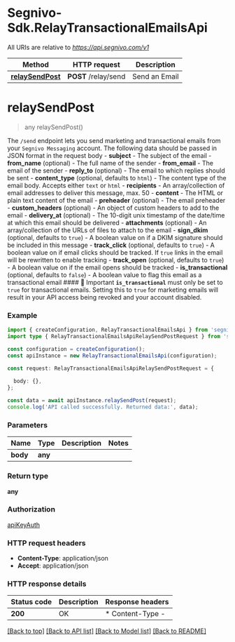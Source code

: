 # Segnivo-Sdk.RelayTransactionalEmailsApi

All URIs are relative to *https://api.segnivo.com/v1*

Method | HTTP request | Description
------------- | ------------- | -------------
[**relaySendPost**](RelayTransactionalEmailsApi.md#relaySendPost) | **POST** /relay/send | Send an Email


# **relaySendPost**
> any relaySendPost()

The `/send` endpoint lets you send marketing and transactional emails from your `Segnivo Messaging` account.  The following data should be passed in JSON format in the request body  - **subject** - The subject of the email      - **from_name** (optional) - The full name of the sender      - **from_email** - The email of the sender      - **reply_to** (optional) - The email to which replies should be sent      - **content_type** (optional, defaults to `html`) - The content type of the email body. Accepts either `text` or `html`      - **recipients** - An array/collection of email addresses to deliver this message, max. 50      - **content** - The HTML or plain text content of the email      - **preheader** (optional) - The email preheader      - **custom_headers** (optional) - An object of custom headers to add to the email      - **delivery_at** (optional) - The 10-digit unix timestamp of the date/time at which this email should be delivered      - **attachments** (optional) - An array/collection of the URLs of files to attach to the email      - **sign_dkim** (optional, defaults to `true`) - A boolean value on if a DKIM signature should be included in this message      - **track_click** (optional, defaults to `true`) - A boolean value on if email clicks should be tracked. If `true` links in the email will be rewritten to enable tracking      - **track_open** (optional, defaults to `true`) - A boolean value on if the email opens should be tracked      - **is_transactional** (optional, defaults to `false`) - A boolean value to flag this email as a transactional email       #### 🔖 Important  **`is_transactional`** must only be set to `true` for transactional emails. Setting this to `true` for marketing emails will result in your API access being revoked and your account disabled.

### Example


```typescript
import { createConfiguration, RelayTransactionalEmailsApi } from 'segnivo-typescript-sdk';
import type { RelayTransactionalEmailsApiRelaySendPostRequest } from 'segnivo-typescript-sdk';

const configuration = createConfiguration();
const apiInstance = new RelayTransactionalEmailsApi(configuration);

const request: RelayTransactionalEmailsApiRelaySendPostRequest = {
  
  body: {},
};

const data = await apiInstance.relaySendPost(request);
console.log('API called successfully. Returned data:', data);
```


### Parameters

Name | Type | Description  | Notes
------------- | ------------- | ------------- | -------------
 **body** | **any**|  |


### Return type

**any**

### Authorization

[apiKeyAuth](README.md#apiKeyAuth)

### HTTP request headers

 - **Content-Type**: application/json
 - **Accept**: application/json


### HTTP response details
| Status code | Description | Response headers |
|-------------|-------------|------------------|
**200** | OK |  * Content-Type -  <br>  |

[[Back to top]](#) [[Back to API list]](README.md#documentation-for-api-endpoints) [[Back to Model list]](README.md#documentation-for-models) [[Back to README]](README.md)


